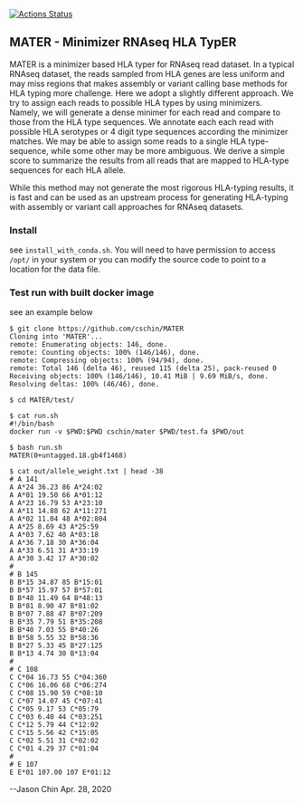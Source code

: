 [![Actions Status](https://github.com/cschin/MATER/workflows/build-and-push-docker-image/badge.svg)](https://github.com/cschin/MATER/actions)

## MATER - Minimizer RNAseq HLA TypER

MATER is a minimizer based HLA typer for RNAseq read dataset. In a typical RNAseq dataset,
the reads sampled from HLA genes are less uniform and may miss regions that makes assembly
or variant calling base methods for HLA typing more challenge. Here we adopt a slightly
different approach. We try to assign each reads to possible HLA types by using minimizers.
Namely, we will generate a dense minimer for each read and compare to those from the HLA
type sequences. We annotate each each read with possible HLA serotypes or 4 digit type sequences
according the minimizer matches. We may be able to assign some reads to a single HLA type-sequence,
while some other may be more ambiguous. We derive a simple score to summarize the results from
all reads that are mapped to HLA-type sequences for each HLA allele.

While this method may not generate the most rigorous HLA-typing results, it is fast and can be
used as an upstream process for generating HLA-typing with assembly or variant call approaches
for RNAseq datasets.


### Install

see `install_with_conda.sh`. You will need to have permission to access `/opt/` in your 
system or you can modify the source code to point to a location for the data file.


### Test run with built docker image

see an example below

```
$ git clone https://github.com/cschin/MATER
Cloning into 'MATER'...
remote: Enumerating objects: 146, done.
remote: Counting objects: 100% (146/146), done.
remote: Compressing objects: 100% (94/94), done.
remote: Total 146 (delta 46), reused 115 (delta 25), pack-reused 0
Receiving objects: 100% (146/146), 10.41 MiB | 9.69 MiB/s, done.
Resolving deltas: 100% (46/46), done.

$ cd MATER/test/

$ cat run.sh
#!/bin/bash
docker run -v $PWD:$PWD cschin/mater $PWD/test.fa $PWD/out

$ bash run.sh
MATER(0+untagged.18.gb4f1468)

$ cat out/allele_weight.txt | head -38
# A 141
A A*24 36.23 86 A*24:02
A A*01 19.50 66 A*01:12
A A*23 16.79 53 A*23:10
A A*11 14.88 62 A*11:271
A A*02 11.04 48 A*02:804
A A*25 8.69 43 A*25:59
A A*03 7.62 40 A*03:18
A A*36 7.18 30 A*36:04
A A*33 6.51 31 A*33:19
A A*30 3.42 17 A*30:02
#
# B 145
B B*15 34.87 85 B*15:01
B B*57 15.97 57 B*57:01
B B*48 11.49 64 B*48:13
B B*81 8.90 47 B*81:02
B B*07 7.88 47 B*07:209
B B*35 7.79 51 B*35:208
B B*40 7.03 55 B*40:26
B B*58 5.55 32 B*58:36
B B*27 5.33 45 B*27:125
B B*13 4.74 30 B*13:04
#
# C 108
C C*04 16.73 55 C*04:360
C C*06 16.06 68 C*06:274
C C*08 15.90 59 C*08:10
C C*07 14.07 45 C*07:41
C C*05 9.17 53 C*05:79
C C*03 6.40 44 C*03:251
C C*12 5.79 44 C*12:02
C C*15 5.56 42 C*15:05
C C*02 5.51 31 C*02:02
C C*01 4.29 37 C*01:04
#
# E 107
E E*01 107.00 107 E*01:12
```

--Jason Chin
Apr. 28, 2020    
